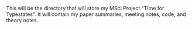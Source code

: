 This will be the directory that will store my MSci Project "Time for Typestates". It will contain my paper summaries, meeting notes, code, and theory notes. 